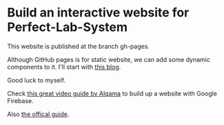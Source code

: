 # Build an interactive website for Perfect-Lab-System

This website is published at the branch gh-pages.

Although GitHub pages is for static website, we can add some dynamic components to it. I'll start with [this blog](https://medium.com/pan-labs/dynamic-web-apps-on-github-pages-for-free-ffac2b776d45).

Good luck to myself.

Check [this great video guide by Alqama](https://www.youtube.com/watch?v=Gl-qlxfTJHE) to build up a website with Google Firebase.

Also [the offical guide](https://firebase.google.com/docs/hosting/quickstart).
